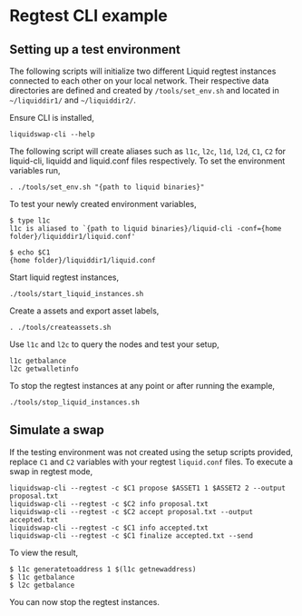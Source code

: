 # Regtest CLI example

## Setting up a test environment

The following scripts will initialize two different Liquid regtest instances connected
to each other on your local network. Their respective data directories are defined and created by
`/tools/set_env.sh` and located in `~/liquiddir1/` and `~/liquiddir2/`.

Ensure CLI is installed,
```
liquidswap-cli --help
```

The following script will create aliases such as `l1c`, `l2c`, `l1d`, `l2d`,
`C1`, `C2` for liquid-cli, liquidd and liquid.conf files respectively. To set
the environment variables run,
```
. ./tools/set_env.sh "{path to liquid binaries}"
```

To test your newly created environment variables,
```
$ type l1c
l1c is aliased to `{path to liquid binaries}/liquid-cli -conf={home folder}/liquiddir1/liquid.conf'

$ echo $C1
{home folder}/liquiddir1/liquid.conf
```

Start liquid regtest instances,
```
./tools/start_liquid_instances.sh
```

Create a assets and export asset labels,
```
. ./tools/createassets.sh
```

Use `l1c` and `l2c` to query the nodes and test your setup,
```
l1c getbalance
l2c getwalletinfo
```

To stop the regtest instances at any point or after running the example,
```
./tools/stop_liquid_instances.sh
```

## Simulate a swap

If the testing environment was not created using the setup scripts provided,
replace `C1` and `C2` variables with your regtest `liquid.conf` files.
To execute a swap in regtest mode,
```
liquidswap-cli --regtest -c $C1 propose $ASSET1 1 $ASSET2 2 --output proposal.txt
liquidswap-cli --regtest -c $C2 info proposal.txt
liquidswap-cli --regtest -c $C2 accept proposal.txt --output accepted.txt
liquidswap-cli --regtest -c $C1 info accepted.txt
liquidswap-cli --regtest -c $C1 finalize accepted.txt --send
```
To view the result,
```
$ l1c generatetoaddress 1 $(l1c getnewaddress)
$ l1c getbalance
$ l2c getbalance
```

You can now stop the regtest instances.
